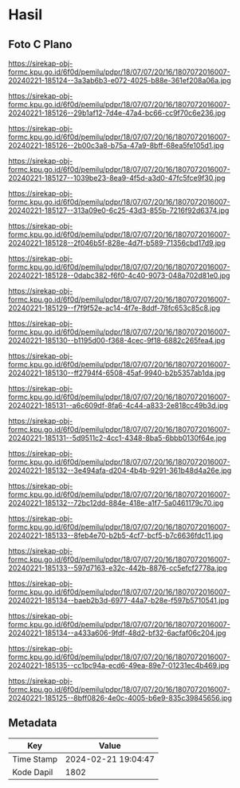 # Hasil

## Foto C Plano

https://sirekap-obj-formc.kpu.go.id/6f0d/pemilu/pdpr/18/07/07/20/16/1807072016007-20240221-185124--3a3ab6b3-e072-4025-b88e-361ef208a06a.jpg

https://sirekap-obj-formc.kpu.go.id/6f0d/pemilu/pdpr/18/07/07/20/16/1807072016007-20240221-185126--29b1af12-7d4e-47a4-bc66-cc9f70c6e236.jpg

https://sirekap-obj-formc.kpu.go.id/6f0d/pemilu/pdpr/18/07/07/20/16/1807072016007-20240221-185126--2b00c3a8-b75a-47a9-8bff-68ea5fe105d1.jpg

https://sirekap-obj-formc.kpu.go.id/6f0d/pemilu/pdpr/18/07/07/20/16/1807072016007-20240221-185127--1039be23-8ea9-4f5d-a3d0-47fc5fce9f30.jpg

https://sirekap-obj-formc.kpu.go.id/6f0d/pemilu/pdpr/18/07/07/20/16/1807072016007-20240221-185127--313a09e0-6c25-43d3-855b-7216f92d6374.jpg

https://sirekap-obj-formc.kpu.go.id/6f0d/pemilu/pdpr/18/07/07/20/16/1807072016007-20240221-185128--2f046b5f-828e-4d7f-b589-71356cbd17d9.jpg

https://sirekap-obj-formc.kpu.go.id/6f0d/pemilu/pdpr/18/07/07/20/16/1807072016007-20240221-185128--0dabc382-f6f0-4c40-9073-048a702d81e0.jpg

https://sirekap-obj-formc.kpu.go.id/6f0d/pemilu/pdpr/18/07/07/20/16/1807072016007-20240221-185129--f7f9f52e-ac14-4f7e-8ddf-78fc653c85c8.jpg

https://sirekap-obj-formc.kpu.go.id/6f0d/pemilu/pdpr/18/07/07/20/16/1807072016007-20240221-185130--b1195d00-f368-4cec-9f18-6882c265fea4.jpg

https://sirekap-obj-formc.kpu.go.id/6f0d/pemilu/pdpr/18/07/07/20/16/1807072016007-20240221-185130--ff2794f4-6508-45af-9940-b2b5357ab1da.jpg

https://sirekap-obj-formc.kpu.go.id/6f0d/pemilu/pdpr/18/07/07/20/16/1807072016007-20240221-185131--a6c609df-8fa6-4c44-a833-2e818cc49b3d.jpg

https://sirekap-obj-formc.kpu.go.id/6f0d/pemilu/pdpr/18/07/07/20/16/1807072016007-20240221-185131--5d9511c2-4cc1-4348-8ba5-6bbb0130f64e.jpg

https://sirekap-obj-formc.kpu.go.id/6f0d/pemilu/pdpr/18/07/07/20/16/1807072016007-20240221-185132--3e494afa-d204-4b4b-9291-361b48d4a26e.jpg

https://sirekap-obj-formc.kpu.go.id/6f0d/pemilu/pdpr/18/07/07/20/16/1807072016007-20240221-185132--72bc12dd-884e-418e-a1f7-5a0461179c70.jpg

https://sirekap-obj-formc.kpu.go.id/6f0d/pemilu/pdpr/18/07/07/20/16/1807072016007-20240221-185133--8feb4e70-b2b5-4cf7-bcf5-b7c6636fdc11.jpg

https://sirekap-obj-formc.kpu.go.id/6f0d/pemilu/pdpr/18/07/07/20/16/1807072016007-20240221-185133--597d7163-e32c-442b-8876-cc5efcf2778a.jpg

https://sirekap-obj-formc.kpu.go.id/6f0d/pemilu/pdpr/18/07/07/20/16/1807072016007-20240221-185134--baeb2b3d-6977-44a7-b28e-f597b5710541.jpg

https://sirekap-obj-formc.kpu.go.id/6f0d/pemilu/pdpr/18/07/07/20/16/1807072016007-20240221-185134--a433a606-9fdf-48d2-bf32-6acfaf06c204.jpg

https://sirekap-obj-formc.kpu.go.id/6f0d/pemilu/pdpr/18/07/07/20/16/1807072016007-20240221-185135--cc1bc94a-ecd6-49ea-89e7-01231ec4b469.jpg

https://sirekap-obj-formc.kpu.go.id/6f0d/pemilu/pdpr/18/07/07/20/16/1807072016007-20240221-185125--8bff0826-4e0c-4005-b6e9-835c39845656.jpg


## Metadata

| Key        | Value               |
| ---------- | ------------------- |
| Time Stamp | 2024-02-21 19:04:47 |
| Kode Dapil | 1802                |



